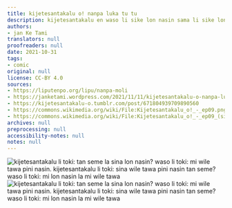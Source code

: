 ```yaml
---
title: kijetesantakalu o! nanpa luka tu tu
description: kijetesantakalu en waso li sike lon nasin sama li sike lon nasin sama
authors:
- jan Ke Tami
translators: null
proofreaders: null
date: 2021-10-31
tags:
- comic
original: null
license: CC-BY 4.0
sources:
- https://liputenpo.org/lipu/nanpa-moli
- https://janketami.wordpress.com/2021/11/11/kijetesantakalu-o-nanpa-luka-tu-tu/
- https://kijetesantakalu-o.tumblr.com/post/671804939709890560
- https://commons.wikimedia.org/wiki/File:Kijetesantakalu_o!_-_ep09.png
- https://commons.wikimedia.org/wiki/File:Kijetesantakalu_o!_-_ep09_(sitelen_pona).png
archives: null
preprocessing: null
accessibility-notes: null
notes: null
---
```


![kijetesantakalu li toki: tan seme la sina lon nasin? waso li toki: mi wile tawa pini nasin. kijetesantakalu li toki: sina wile tawa pini nasin tan seme? waso li toki: mi lon nasin la mi wile tawa](https://upload.wikimedia.org/wikipedia/commons/0/0a/Kijetesantakalu_o%21_-_ep09.png)
![kijetesantakalu li toki: tan seme la sina lon nasin? waso li toki: mi wile tawa pini nasin. kijetesantakalu li toki: sina wile tawa pini nasin tan seme? waso li toki: mi lon nasin la mi wile tawa](https://upload.wikimedia.org/wikipedia/commons/9/92/Kijetesantakalu_o%21_-_ep09_%28sitelen_pona%29.png)